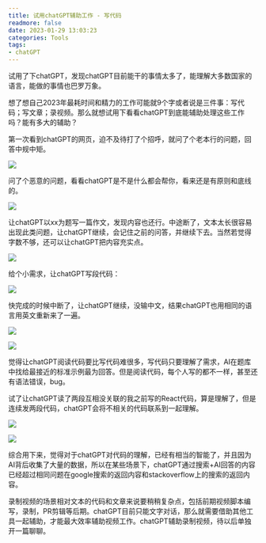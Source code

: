 ```yaml
---
title: 试用chatGPT辅助工作 - 写代码
readmore: false
date: 2023-01-29 13:03:23
categories: Tools
tags:
- chatGPT
---
```


试用了下chatGPT，发现chatGPT目前能干的事情太多了，能理解大多数国家的语言，能做的事情也巴罗万象。

想了想自己2023年最耗时间和精力的工作可能就9个字或者说是三件事：写代码；写文章；录视频。那么就想试用下看看chatGPT到底能辅助处理这些工作吗？能有多大的辅助？

第一次看到chatGPT的网页，迫不及待打了个招呼，就问了个老本行的问题，回答中规中矩。

![](/images/chatGPT-1/chatGPT1.png)

问了个恶意的问题，看看chatGPT是不是什么都会帮你，看来还是有原则和底线的。

![](/images/chatGPT-1/chatGPT2.png)

让chatGPT以xx为题写一篇作文，发现内容也还行。中途断了，文本太长很容易出现此类问题，让chatGPT继续，会记住之前的问答，并继续下去。当然若觉得字数不够，还可以让chatGPT把内容充实点。

![](/images/chatGPT-1/chatGPT3.png)

给个小需求，让chatGPT写段代码：

![](/images/chatGPT-1/chatGPT6.png)

快完成的时候中断了，让chatGPT继续，没输中文，结果chatGPT也用相同的语言用英文重新来了一遍。

![](/images/chatGPT-1/chatGPT7.png)

![](/images/chatGPT-1/chatGPT8.png)

觉得让chatGPT阅读代码要比写代码难很多，写代码只要理解了需求，AI在题库中找给最接近的标准示例最为回答。但是阅读代码，每个人写的都不一样，甚至还有语法错误，bug。

试了让chatGPT读了两段互相没关联的我之前写的React代码，算是理解了，但是连续发两段代码，chatGPT会将不相关的代码联系到一起理解。

![](/images/chatGPT-1/chatGPT4.png)

![](/images/chatGPT-1/chatGPT5.png)

综合用下来，觉得对于chatGPT对代码的理解，已经有相当的智能了，并且因为AI背后收集了大量的数据，所以在某些场景下，chatGPT通过搜索+AI回答的内容已经超过相同问题在google搜索的返回内容和stackoverflow上的搜索的返回内容。

录制视频的场景相对文本的代码和文章来说要稍稍复杂点，包括前期视频脚本编写，录制，PR剪辑等后期。chatGPT目前只能文字对话，那么就需要借助其他工具一起辅助，才能最大效率辅助视频工作。chatGPT辅助录制视频，待以后单独开一篇聊聊。